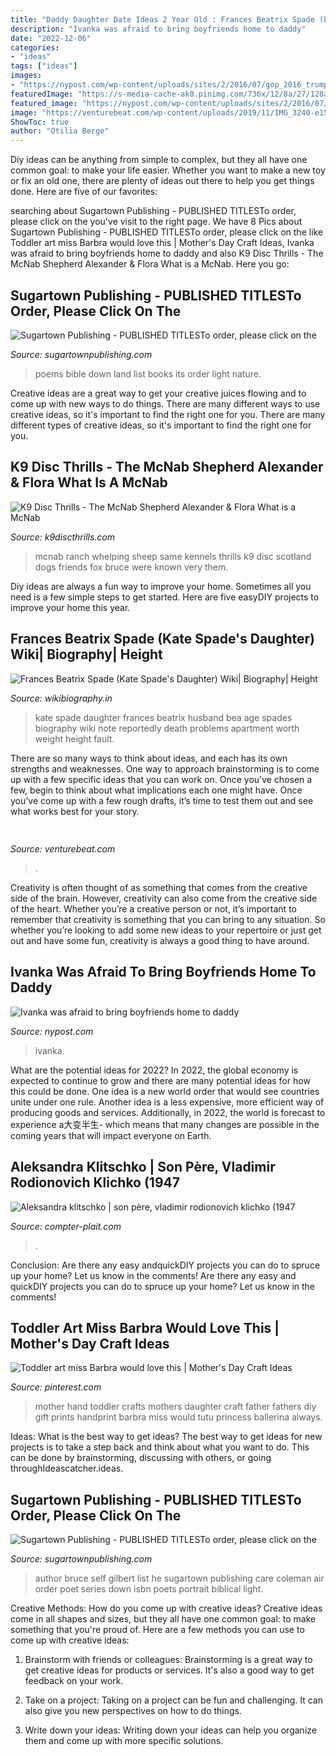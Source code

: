 ```yaml
---
title: "Daddy Daughter Date Ideas 2 Year Old : Frances Beatrix Spade (kate Spade&#039;s Daughter) Wiki| Biography| Height"
description: "Ivanka was afraid to bring boyfriends home to daddy"
date: "2022-12-06"
categories:
- "ideas"
tags: ["ideas"]
images:
- "https://nypost.com/wp-content/uploads/sites/2/2016/07/gop_2016_trump_profile2.jpg?quality=90&amp;strip=all&amp;w=618&amp;h=410&amp;crop=1"
featuredImage: "https://s-media-cache-ak0.pinimg.com/736x/12/8a/27/128a27646dc9fee7c32a823c32125584.jpg"
featured_image: "https://nypost.com/wp-content/uploads/sites/2/2016/07/gop_2016_trump_profile2.jpg?quality=90&amp;strip=all&amp;w=618&amp;h=410&amp;crop=1"
image: "https://venturebeat.com/wp-content/uploads/2019/11/IMG_3240-e1573749994803.png?w=241"
ShowToc: true
author: "Otilia Berge"
---
```



Diy ideas can be anything from simple to complex, but they all have one common goal: to make your life easier. Whether you want to make a new toy or fix an old one, there are plenty of ideas out there to help you get things done. Here are five of our favorites: 

	

		
searching about Sugartown Publishing - PUBLISHED TITLESTo order, please click on the you've visit to the right page. We have 8 Pics about Sugartown Publishing - PUBLISHED TITLESTo order, please click on the like Toddler art miss Barbra would love this | Mother&#039;s Day Craft Ideas, Ivanka was afraid to bring boyfriends home to daddy and also K9 Disc Thrills - The McNab Shepherd Alexander &amp; Flora What is a McNab. Here you go:
		
    
## Sugartown Publishing - PUBLISHED TITLESTo Order, Please Click On The

<img loading=lazy src="http://www.sugartownpublishing.com/yahoo_site_admin/assets/images/Mi_Tierra.133153032_std.jpg" onerror="this.onerror=null;this.src='https://tse3.mm.bing.net/th?id=OIP._ZKtb1SApAGHacU9R1eQCAHaLG&amp;pid=15.1';" alt="Sugartown Publishing - PUBLISHED TITLESTo order, please click on the">

_Source: sugartownpublishing.com_

>poems bible down land list books its order light nature. 

	

Creative ideas are a great way to get your creative juices flowing and to come up with new ways to do things. There are many different ways to use creative ideas, so it's important to find the right one for you. There are many different types of creative ideas, so it's important to find the right one for you.

    
## K9 Disc Thrills - The McNab Shepherd Alexander &amp; Flora What Is A McNab

<img loading=lazy src="http://www.k9discthrills.com/yahoo_site_admin/assets/images/McNab_Ranch_Whelping_House.85215521_std.jpg" onerror="this.onerror=null;this.src='https://tse1.mm.bing.net/th?id=OIP.zY9jbWqvcAZeduLxRlD5jwHaFj&amp;pid=15.1';" alt="K9 Disc Thrills - The McNab Shepherd Alexander &amp; Flora What is a McNab">

_Source: k9discthrills.com_

>mcnab ranch whelping sheep same kennels thrills k9 disc scotland dogs friends fox bruce were known very them. 

	

Diy ideas are always a fun way to improve your home. Sometimes all you need is a few simple steps to get started. Here are five easyDIY projects to improve your home this year.

    
## Frances Beatrix Spade (Kate Spade&#039;s Daughter) Wiki| Biography| Height

<img loading=lazy src="https://i0.wp.com/wikibiography.in/wp-content/uploads/2018/06/kate-spade2.jpg?resize=571%2C852&amp;ssl=1" onerror="this.onerror=null;this.src='https://tse4.mm.bing.net/th?id=OIP.UmGy4Jje8Cn4Ifys0PjjJwHaLD&amp;pid=15.1';" alt="Frances Beatrix Spade (Kate Spade&#039;s Daughter) Wiki| Biography| Height">

_Source: wikibiography.in_

>kate spade daughter frances beatrix husband bea age spades biography wiki note reportedly death problems apartment worth weight height fault. 

	

There are so many ways to think about ideas, and each has its own strengths and weaknesses. One way to approach brainstorming is to come up with a few specific ideas that you can work on. Once you’ve chosen a few, begin to think about what implications each one might have. Once you’ve come up with a few rough drafts, it’s time to test them out and see what works best for your story.

    
## 

<img loading=lazy src="https://venturebeat.com/wp-content/uploads/2019/11/IMG_3240-e1573749994803.png?w=241" onerror="this.onerror=null;this.src='https://tse3.mm.bing.net/th?id=OIP.18SuttK3qaZEnl0_bkPofAAAAA&amp;pid=15.1';" alt="">

_Source: venturebeat.com_

>. 

	

Creativity is often thought of as something that comes from the creative side of the brain. However, creativity can also come from the creative side of the heart. Whether you’re a creative person or not, it’s important to remember that creativity is something that you can bring to any situation. So whether you’re looking to add some new ideas to your repertoire or just get out and have some fun, creativity is always a good thing to have around.

    
## Ivanka Was Afraid To Bring Boyfriends Home To Daddy

<img loading=lazy src="https://nypost.com/wp-content/uploads/sites/2/2016/07/gop_2016_trump_profile2.jpg?quality=90&amp;strip=all&amp;w=618&amp;h=410&amp;crop=1" onerror="this.onerror=null;this.src='https://tse1.mm.bing.net/th?id=OIP.QxgN1mTppk821o51qt4RSgHaE6&amp;pid=15.1';" alt="Ivanka was afraid to bring boyfriends home to daddy">

_Source: nypost.com_

>ivanka. 

	

What are the potential ideas for 2022?
In 2022, the global economy is expected to continue to grow and there are many potential ideas for how this could be done. One idea is a new world order that would see countries unite under one rule. Another idea is a less expensive, more efficient way of producing goods and services. Additionally, in 2022, the world is forecast to experience a大变半生- which means that many changes are possible in the coming years that will impact everyone on Earth.

    
## Aleksandra Klitschko | Son Père, Vladimir Rodionovich Klichko (1947

<img loading=lazy src="https://compter-plait.com/gdrr/rR2Mn1fZHIZSaBdryeVp7QHaLH.jpg" onerror="this.onerror=null;this.src='https://tse3.mm.bing.net/th?id=OIP.q_RcPV_b935v5m_zCxLI0QAAAA&amp;pid=15.1';" alt="Aleksandra klitschko | son père, vladimir rodionovich klichko (1947">

_Source: compter-plait.com_

>. 

	

Conclusion: Are there any easy andquickDIY projects you can do to spruce up your home? Let us know in the comments!
Are there any easy and quickDIY projects you can do to spruce up your home? Let us know in the comments!

    
## Toddler Art Miss Barbra Would Love This | Mother&#039;s Day Craft Ideas

<img loading=lazy src="https://s-media-cache-ak0.pinimg.com/736x/12/8a/27/128a27646dc9fee7c32a823c32125584.jpg" onerror="this.onerror=null;this.src='https://tse4.mm.bing.net/th?id=OIP.DEwxwBpK1tLST4cjZcHq9gHaHf&amp;pid=15.1';" alt="Toddler art miss Barbra would love this | Mother&#039;s Day Craft Ideas">

_Source: pinterest.com_

>mother hand toddler crafts mothers daughter craft father fathers diy gift prints handprint barbra miss would tutu princess ballerina always. 

	

Ideas: What is the best way to get ideas?
The best way to get ideas for new projects is to take a step back and think about what you want to do. This can be done by brainstorming, discussing with others, or going throughIdeascatcher.ideas.

    
## Sugartown Publishing - PUBLISHED TITLESTo Order, Please Click On The

<img loading=lazy src="http://sugartownpublishing.com/yahoo_site_admin/assets/images/Bruce_self-portrait_color.216181646_std.jpg" onerror="this.onerror=null;this.src='https://tse2.mm.bing.net/th?id=OIP.jqPC2LSoW4AeknipfKZheQHaIh&amp;pid=15.1';" alt="Sugartown Publishing - PUBLISHED TITLESTo order, please click on the">

_Source: sugartownpublishing.com_

>author bruce self gilbert list he sugartown publishing care coleman air order poet series down isbn poets portrait biblical light. 

	

Creative Methods: How do you come up with creative ideas?
Creative ideas come in all shapes and sizes, but they all have one common goal: to make something that you're proud of. Here are a few methods you can use to come up with creative ideas:
1. Brainstorm with friends or colleagues: Brainstorming is a great way to get creative ideas for products or services. It's also a good way to get feedback on your work.

2. Take on a project: Taking on a project can be fun and challenging. It can also give you new perspectives on how to do things.

3. Write down your ideas: Writing down your ideas can help you organize them and come up with more specific solutions.

